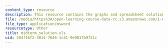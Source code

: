 ```yaml
---
content_type: resource
description: This resource contains the graphs and spreadsheet solutions for midterm.
file: /media/https%3A/open-learning-course-data-rc.s3.amazonaws.com/1-85-water-and-wastewater-treatment-engineering-spring-2006/204f16f2301476461c419e9817b9f21c_midterm_solution.xls
file_type: application/msword
resourcetype: Other
title: midterm_solution.xls
uid: 204f16f2-3014-7646-1c41-9e9817b9f21c
---
```

